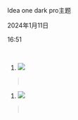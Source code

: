 Idea one dark pro主题

2024年1月11日

16:51

 

1.  ![](039_Idea_one_dark_pro主题_000.png)

>  

1.  ![](039_Idea_one_dark_pro主题_001.png)

>  
